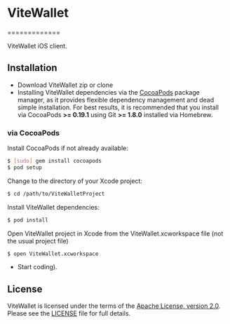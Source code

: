 # ViteWallet
=============

ViteWallet iOS client.

## Installation

- Download ViteWallet zip or clone
- Installing ViteWallet dependencies via the [CocoaPods](http://cocoapods.org/) package manager, as it provides flexible dependency management and dead simple installation. For best results, it is recommended that you install via CocoaPods **>= 0.19.1** using Git **>= 1.8.0** installed via Homebrew.

### via CocoaPods

Install CocoaPods if not already available:

``` bash
$ [sudo] gem install cocoapods
$ pod setup
```

Change to the directory of your Xcode project:

``` bash
$ cd /path/to/ViteWalletProject
```

Install ViteWallet dependencies:

``` bash
$ pod install
```

Open ViteWallet project in Xcode from the ViteWallet.xcworkspace file (not the usual project file)

``` bash
$ open ViteWallet.xcworkspace
```

- Start coding).

## License

ViteWallet is licensed under the terms of the [Apache License, version 2.0](http://www.apache.org/licenses/LICENSE-2.0.html). Please see the [LICENSE](LICENSE) file for full details.

